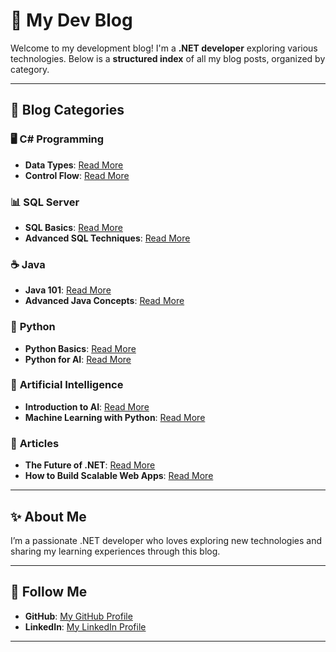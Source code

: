# 🌟 **My Dev Blog**

Welcome to my development blog! I'm a **.NET developer** exploring various technologies. Below is a **structured index** of all my blog posts, organized by category.

---

## 🚀 **Blog Categories**

### 🖥️ **C# Programming**

- **Data Types**: [Read More](c-sharp/data-types.md)
- **Control Flow**: [Read More](c-sharp/control-flow.md)

### 📊 **SQL Server**

- **SQL Basics**: [Read More](sqlserver/sql-basics.md)
- **Advanced SQL Techniques**: [Read More](sqlserver/advanced-sql.md)

### ☕ **Java**

- **Java 101**: [Read More](java/java-101.md)
- **Advanced Java Concepts**: [Read More](java/advanced-java.md)

### 🐍 **Python**

- **Python Basics**: [Read More](python/python-basics.md)
- **Python for AI**: [Read More](python/python-for-ai.md)

### 🤖 **Artificial Intelligence**

- **Introduction to AI**: [Read More](ai/ai-introduction.md)
- **Machine Learning with Python**: [Read More](ai/machine-learning.md)

### 📰 **Articles**

- **The Future of .NET**: [Read More](articles/future-of-dotnet.md)
- **How to Build Scalable Web Apps**: [Read More](articles/scalable-web-apps.md)

---

## ✨ **About Me**

I’m a passionate .NET developer who loves exploring new technologies and sharing my learning experiences through this blog.

---

## 📣 **Follow Me**

- **GitHub**: [My GitHub Profile](https://github.com/mehedihasan9339)
- **LinkedIn**: [My LinkedIn Profile](https://www.linkedin.com/in/mehedi9339)

---

